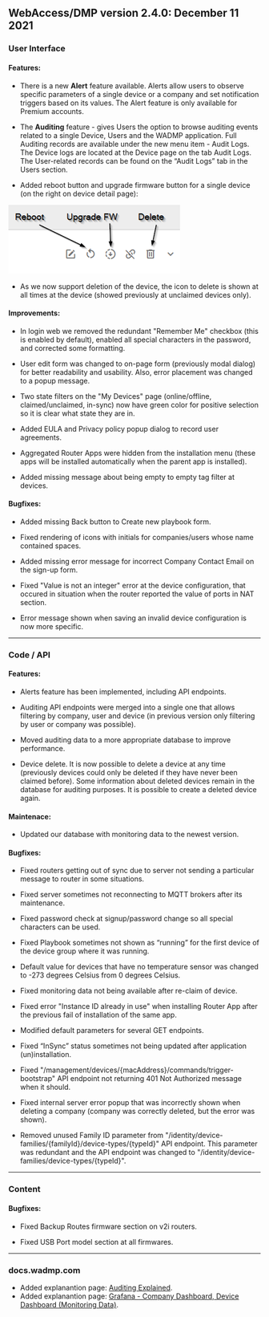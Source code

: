 ## WebAccess/DMP version 2.4.0: December 11 2021

### User Interface

#### Features:

* There is a new **Alert** feature available. Alerts allow users to observe specific parameters of a single device or a company and set notification triggers based on its values. The Alert feature is only available for Premium accounts.

* The **Auditing** feature - gives Users the option to browse auditing events related to a single Device, Users and the WADMP application. Full Auditing records are available under the new menu item - Audit Logs. The Device logs are located at the Device page on the tab Audit Logs. The User-related records can be found on the “Audit Logs” tab in the Users section.

* Added reboot button and upgrade firmware button for a single device (on the right on device detail page):

![reboot upgrade delete](/images/release-notes/2.4.0_reboot_upgrade_delete.png "reboot upgrade delete")

* As we now support deletion of the device, the icon to delete is shown at all times at the device (showed previously at unclaimed devices only).

#### Improvements:

* In login web we removed the redundant "Remember Me" checkbox (this is enabled by default), enabled all special characters in the password, and corrected some formatting.

* User edit form was changed to on-page form (previously modal dialog) for better readability and usability. Also, error placement was changed to a popup message.

* Two state filters on the "My Devices" page (online/offline, claimed/unclaimed, in-sync) now have green color for positive selection so it is clear what state they are in.

* Added EULA and Privacy policy popup dialog to record user agreements. 

* Aggregated Router Apps were hidden from the installation menu (these apps will be installed automatically when the parent app is installed).

* Added missing message about being empty to empty tag filter at devices. 

#### Bugfixes:

* Added missing Back button to Create new playbook form.

* Fixed rendering of icons with initials for companies/users whose name contained spaces.

* Added missing error message for incorrect Company Contact Email on the sign-up form.

* Fixed "Value is not an integer" error at the device configuration, that occured in situation when the router reported the value of ports in NAT section.

* Error message shown when saving an invalid device configuration is now more specific.

---

### Code / API

#### Features:

* Alerts feature has been implemented, including API endpoints.

* Auditing API endpoints were merged into a single one that allows filtering by company, user and device (in previous version only filtering by user or company was possible).

* Moved auditing data to a more appropriate database to improve performance.

* Device delete. It is now possible to delete a device at any time (previously devices could only be deleted if they have never been claimed before). Some information about deleted devices remain in the database for auditing purposes. It is possible to create a deleted device again.

#### Maintenace:

* Updated our database with monitoring data to the newest version.

#### Bugfixes:

* Fixed routers getting out of sync due to server not sending a particular message to router in some situations.

* Fixed server sometimes not reconnecting to MQTT brokers after its maintenance.

* Fixed password check at signup/password change so all special characters can be used.

* Fixed Playbook sometimes not shown as “running” for the first device of the device group where it was running.

* Default value for devices that have no temperature sensor was changed to -273 degrees Celsius from 0 degrees Celsius.

* Fixed monitoring data not being available after re-claim of device.

* Fixed error "Instance ID already in use" when installing Router App after the previous fail of installation of the same app.

* Modified default parameters for several GET endpoints.

* Fixed “InSync” status sometimes not being updated after application (un)installation.

* Fixed "/management/devices/{macAddress}/commands/trigger-bootstrap" API endpoint not returning 401 Not Authorized message when it should.

* Fixed internal server error popup that was incorrectly shown when deleting a company (company was correctly deleted, but the error was shown).
  
* Removed unused Family ID parameter from "/identity/device-families/{familyId}/device-types/{typeId}" API endpoint. This parameter was redundant and the API endpoint was changed to "/identity/device-families/device-types/{typeId}".

---

### Content

#### Bugfixes:

* Fixed Backup Routes firmware section on v2i routers.

* Fixed USB Port model section at all firmwares.

---

### docs.wadmp.com

* Added explanantion page: [Auditing Explained](https://docs.wadmp.com/explanations-discussions/auditing.html).
* Added explanantion page: [Grafana - Company Dashboard, Device Dashboard (Monitoring Data)](https://docs.wadmp.com/explanations-discussions/grafana.html).








